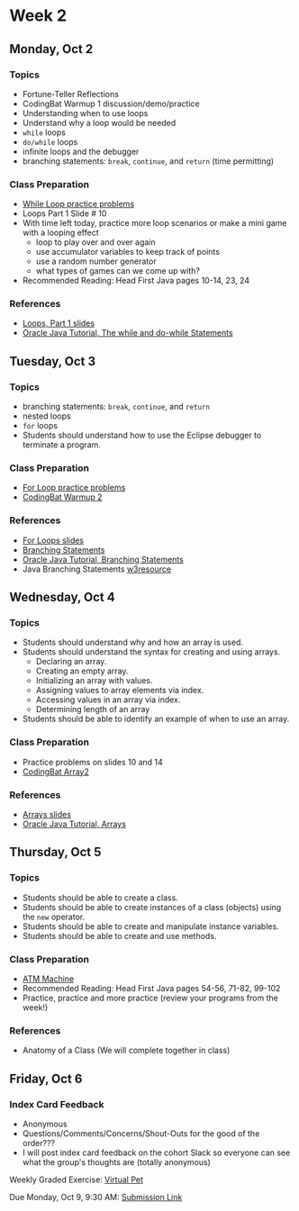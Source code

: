 # Week 2

## Monday, Oct 2

### Topics

- Fortune-Teller Reflections
- CodingBat Warmup 1 discussion/demo/practice
- Understanding when to use loops
- Understand why a loop would be needed
- `while` loops
- `do/while` loops
- infinite loops and the debugger
- branching statements: `break`, `continue`, and `return` (time permitting)

### Class Preparation

- [While Loop practice problems](./while-loop-practice.md)
- Loops Part 1 Slide # 10
- With time left today, practice more loop scenarios or make a mini game with a looping effect
	- loop to play over and over again
	- use accumulator variables to keep track of points
	- use a random number generator
	- what types of games can we come up with?
- Recommended Reading: Head First Java pages 10-14, 23, 24

### References

- [Loops, Part 1 slides](https://wecancodeit.github.io/java-slides/fundamentals/loops-01/)
- [Oracle Java Tutorial, The while and do-while Statements](https://docs.oracle.com/javase/tutorial/java/nutsandbolts/while.html)


## Tuesday, Oct 3

### Topics

- branching statements: `break`, `continue`, and `return`
- nested loops
- `for` loops
- Students should understand how to use the Eclipse debugger to terminate a program.

### Class Preparation

- [For Loop practice problems](./for-loop-practice.md)
- [CodingBat Warmup 2](http://codingbat.com/java) 

### References

- [For Loops slides](https://wecancodeit.github.io/java-slides/fundamentals/for-loops/)
- [Branching Statements](https://wecancodeit.github.io/java-slides/fundamentals/branching-statements/)
- [Oracle Java Tutorial, Branching Statements](https://docs.oracle.com/javase/tutorial/java/nutsandbolts/branch.html)
- Java Branching Statements [w3resource](http://www.w3resource.com/java-tutorial/java-branching-statements.php)


## Wednesday, Oct 4

### Topics

- Students should understand why and how an array is used.
- Students should understand the syntax for creating and using arrays.
	- Declaring an array.
	- Creating an empty array.
	- Initializing an array with values.
	- Assigning values to array elements via index.
	- Accessing values in an array via index.
  - Determining length of an array
- Students should be able to identify an example of when to use an array.

### Class Preparation

- Practice problems on slides 10 and 14
- [CodingBat Array2](http://codingbat.com/java) 

### References

- [Arrays slides](https://wecancodeit.github.io/java-slides/fundamentals/arrays/)
- [Oracle Java Tutorial, Arrays](https://docs.oracle.com/javase/tutorial/java/nutsandbolts/arrays.html)


## Thursday, Oct 5

### Topics

- Students should be able to create a class.
- Students should be able to create instances of a class (objects) using the `new` operator.
- Students should be able to create and manipulate instance variables.
- Students should be able to create and use methods.

### Class Preparation

- [ATM Machine](../exercises/atm.md)
- Recommended Reading: Head First Java pages 54-56, 71-82, 99-102
- Practice, practice and more practice (review your programs from the week!)

### References

- Anatomy of a Class (We will complete together in class)

## Friday, Oct 6

### Index Card Feedback
 
 - Anonymous
 - Questions/Comments/Concerns/Shout-Outs for the good of the order???
 - I will post index card feedback on the cohort Slack so everyone can see what the group's thoughts are (totally anonymous)

Weekly Graded Exercise: [Virtual Pet](../exercises/virtual-pet/)

Due Monday, Oct 9, 9:30 AM: [Submission Link](https://goo.gl/forms/Dp5jNCawPJtp0H7x2)


